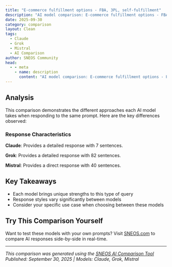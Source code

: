 ```yaml
---
title: "E-commerce fulfillment options - FBA, 3PL, self-fulfillment"
description: "AI model comparison: E-commerce fulfillment options - FBA, 3PL, self-fulfillment..."
date: 2025-09-30
category: comparison
layout: Clean
tags:
  - Claude
  - Grok
  - Mistral
  - AI Comparison
author: SNEOS Community
head:
  - - meta
    - name: description
      content: "AI model comparison: E-commerce fulfillment options - FBA, 3PL, self-fulfillment..."
---
```


<ChatComparison
  title="E-commerce fulfillment options - FBA, 3PL, self-fulfillment"
  prompt="E-commerce fulfillment options - FBA, 3PL, self-fulfillment"
  :responses='{
    "Claude": "# E-commerce Fulfillment Options: Complete Comparison\n\n## 1. Amazon FBA (Fulfillment by Amazon)\n\n### What it is:\nAmazon stores, picks, packs, and ships your products. They also handle customer service and returns for Amazon orders.\n\n### **Pros:**\n- **Prime eligibility** increases sales potential\n- Excellent **customer service** and return handling\n- **Scalable** without additional infrastructure\n- Access to Amazon\u0027s **global logistics network**\n- **Multi-channel fulfillment** available\n- Strong **delivery speed** and reliability\n\n### **Cons:**\n- **High fees** (storage, fulfillment, long-term storage)\n- **Limited control** over packaging and branding\n- **Strict requirements** and potential account suspension risks\n- **Seasonal storage limits** and restrictions\n- Less suitable for **large/heavy items**\n- Dependency on Amazon\u0027s ecosystem\n\n### **Best for:**\n- Small to medium businesses selling on Amazon\n- Products under 50 lbs\n- High-volume, fast-moving inventory\n- Businesses wanting hands-off fulfillment\n\n---\n\n## 2. Third-Party Logistics (3PL)\n\n### What it is:\nIndependent companies that provide warehousing, fulfillment, and shipping services for multiple sales channels.\n\n### **Pros:**\n- **Multi-channel fulfillment** (your website, marketplaces, retail)\n- **Flexible and customizable** services\n- **Scalable** without capital investment\n- **Geographic distribution** options\n- **Specialized expertise** in logistics\n- **Cost-effective** for growing businesses\n- Better **branding control**\n\n### **Cons:**\n- **Variable quality** between providers\n- **Less control** than self-fulfillment\n- **Integration complexity** with your systems\n- **Potential communication delays**\n- **Minimum volume requirements** may apply\n- **Switching costs** if you change providers\n\n### **Best for:**\n- Growing businesses ($1M\u002B revenue)\n- Multi-channel sellers\n- Companies wanting to focus on core business\n- Businesses with seasonal fluctuations\n- International expansion plans\n\n---\n\n## 3. Self-Fulfillment\n\n### What it is:\nYou handle all aspects of fulfillment in-house, including storage, picking, packing, and shipping.\n\n### **Pros:**\n- **Complete control** over the customer experience\n- **Lower per-unit costs** at scale\n- **Custom packaging** and branding opportunities\n- **Direct customer relationships**\n- **Flexibility** in processes and timing\n- **Quality control** over every shipment\n- No dependency on third parties\n\n### **Cons:**\n- **High startup costs** (warehouse, equipment, staff)\n- **Time-intensive** management requirements\n- **Scaling challenges** during peak periods\n- **Technology investment** needed\n- **Staffing complexity**\n- **No Prime eligibility** for Amazon sales\n\n### **Best for:**\n- Large businesses with consistent volume\n- Companies with unique packaging requirements\n- Businesses with local/regional focus\n- Products requiring special handling\n- Companies with sufficient capital and resources\n\n---\n\n## Cost Comparison Framework\n\n| Factor | FBA | 3PL | Self-Fulfillment |\n|--------|-----|-----|------------------|\n| **Startup Costs** | Low | Low | High |\n| **Monthly Costs** | Medium-High | Medium | Low-Medium |\n| **Scalability** | High | High | Limited |\n| **Control** | Low | Medium | High |\n\n---\n\n## Decision Matrix\n\n### Choose **FBA** if:\n- \u2705 70%\u002B sales are on Amazon\n- \u2705 Products are small/medium size\n- \u2705 You want hands-off operations\n- \u2705 Prime eligibility is crucial\n\n### Choose **3PL** if:\n- \u2705 Multi-channel selling strategy\n- \u2705 Growing business (100\u002B orders/day)\n- \u2705 Want to focus on marketing/product development\n- \u2705 Need geographic distribution\n\n### Choose **Self-Fulfillment** if:\n- \u2705 High order volumes (500\u002B daily)\n- \u2705 Unique packaging requirements\n- \u2705 Local/regional business model\n- \u2705 Have warehouse management expertise\n\n---\n\n## Hybrid Approaches\n\nMany successful businesses use **combinations**:\n- **FBA \u002B Self-fulfillment**: Amazon sales via FBA, direct sales self-fulfilled\n- **",
    "Grok": "When running an e-commerce business, choosing the right fulfillment option is crucial for managing inventory, shipping, and customer satisfaction. The three primary fulfillment methods are **FBA (Fulfillment by Amazon)**, **3PL (Third-Party Logistics)**, and **Self-Fulfillment**. Below is a detailed breakdown of each option to help you decide which suits your business best:\n\n---\n\n### 1. FBA (Fulfillment by Amazon)\n**Overview**: With FBA, Amazon handles storage, packing, shipping, and customer service (including returns) for your products. You send your inventory to Amazon\u2019s fulfillment centers, and they take care of the rest when a customer places an order.\n\n#### Pros:\n- **Prime Eligibility**: Products are eligible for Amazon Prime, offering fast, free shipping to millions of customers, which can boost sales.\n- **Scalability**: Amazon\u2019s infrastructure allows you to scale quickly without worrying about warehouse space or logistics.\n- **Hands-Off Approach**: Amazon manages picking, packing, shipping, and customer service, saving you time and effort.\n- **Global Reach**: Access to Amazon\u2019s international fulfillment network for cross-border sales.\n- **Trust and Reliability**: Customers trust Amazon\u2019s delivery and return processes, improving buyer confidence.\n\n#### Cons:\n- **Fees**: FBA fees include storage costs, fulfillment fees, and referral fees, which can eat into profit margins, especially for low-cost or heavy items.\n- **Limited Control**: Less control over branding, packaging, and customer experience (e.g., no custom inserts in most cases).\n- **Inventory Management**: Risk of overstocking or stockouts, plus long-term storage fees for slow-moving inventory.\n- **Amazon Dependency**: Over-reliance on Amazon\u2019s platform can be risky if policies change or your account faces issues.\n- **Restricted Products**: Some products (e.g., hazardous materials) cannot be fulfilled through FBA.\n\n#### Best For:\n- Sellers already on Amazon looking to leverage Prime benefits.\n- Businesses with high sales volume or seasonal spikes.\n- Small to medium-sized businesses without logistics infrastructure.\n\n#### Costs:\n- Storage fees (monthly, per cubic foot)\n- Fulfillment fees (per item, based on size/weight)\n- Referral fees (percentage of sale price)\n- Additional fees (long-term storage, labeling, etc.)\n\n---\n\n### 2. 3PL (Third-Party Logistics)\n**Overview**: A 3PL provider is an external company that manages warehousing, inventory, order fulfillment, and shipping on your behalf. Unlike FBA, 3PLs are not tied to a specific marketplace and can integrate with multiple sales channels.\n\n#### Pros:\n- **Flexibility**: Works across multiple platforms (e.g., Shopify, WooCommerce, Etsy) and not just Amazon.\n- **Customization**: More control over branding, packaging, and customer experience (e.g., custom boxes, inserts, or thank-you notes).\n- **Scalability**: 3PLs can handle growth without the need for you to manage logistics.\n- **Multi-Channel Support**: Centralized inventory management for orders from different marketplaces and your website.\n- **Specialized Services**: Some 3PLs offer value-added services like kitting, bundling, or subscription box fulfillment.\n\n#### Cons:\n- **Cost**: Fees for storage, picking/packing, and shipping can be higher than self-fulfillment, though often lower than FBA for non-Amazon sales.\n- **Research Required**: Not all 3PLs are equal; finding a reliable partner with good location coverage and technology can take time.\n- **Integration Complexity**: Setting up integrations with your e-commerce platform may require technical expertise.\n- **Less Visibility**: Unlike FBA, you may not get the same level of trust or shipping speed benefits (e.g., no Prime badge).\n\n#### Best For:\n- Businesses selling across multiple platforms (not just Amazon).\n- Sellers who want more control over branding and packaging.\n- Medium to large businesses with consistent order volume but without in-house logistics.\n\n#### Costs:\n- Storage fees (often per pallet or square foot)\n- Pick-and-pack fees (per order or item)\n- Shipping costs (varies by carrier and 3PL agreements)\n- Setup or integration fees (one-time or monthly)\n\n#### Popular 3PL Providers:\n- ShipBob\n- ShipStation\n- Red Stag Fulfillment\n- Deliverr\n- Rakuten Super Logistics\n\n---\n\n### 3. Self-Fulfillment\n**Overview**: Self-fulfillment means handling the entire order fulfillment process in-house. You manage inventory, packing, and shipping from your own location (e.g., home, office, or rented warehouse).\n\n#### Pros:\n- **Full Control**: Complete control over inventory, packaging, branding, and customer experience (e.g., personalized notes, custom packaging).\n- **Lower Costs (Initially)**: No third-party fees; you only pay for shipping and packaging materials.\n- **Direct Customer Relationship**: Direct interaction with customers during fulfillment allows for personalized experiences.\n- **Flexibility**: Easier to handle unique products or custom orders without restrictions from FBA or 3PLs.\n\n#### Cons:\n- **Time-Intensive**: Packing and shipping orders can be extremely time-consuming, especially as order volume grows.\n- **Scalability Issues**: Limited ability to scale without significant investment in space, staff, and systems.\n- **Shipping Costs**: Without bulk discounts or negotiated carrier rates (like FBA or 3PLs), shipping costs can be higher.\n- **Operational Complexity**: Managing inventory, warehouse space, and returns requires organization and resources.\n- **Customer Expectations**: Harder to compete with fast shipping options like Amazon Prime unless partnered with express carriers.\n\n#### Best For:\n- Small businesses or startups with low order volume.\n- Sellers with unique or customized products requiring a personal touch.\n- Businesses testing the market before committing to a 3PL or FBA.\n\n#### Costs:\n- Packaging materials (boxes, tape, labels, etc.)\n- Shipping costs (via USPS, FedEx, UPS, etc.)\n- Warehouse rent (if applicable)\n- Labor (your time or hired staff)\n\n---\n\n### Comparison Table\n\n| **Criteria**          | **FBA**                          | **3PL**                          | **Self-Fulfillment**            |\n|-----------------------|----------------------------------|----------------------------------|----------------------------------|\n| **Control Over Branding** | Low (limited customization)  | Moderate to High              | High (full customization)       |\n| **Scalability**       | High (Amazon infrastructure) | High (depends on provider)     | Low (limited by resources)      |\n| **Cost**              | High (fees for storage, shipping) | Medium to High (varies by provider) | Low initially (but labor-intensive) |\n| **Time Commitment**   | Low (hands-off)              | Low to Medium (some oversight) | High (hands-on)                 |\n| **Shipping Speed**    | Fast (Prime eligible)        | Medium to Fast (depends on 3PL)| Slow to Medium (depends on setup)|\n| **Platform Focus**    | Amazon-centric               | Multi-channel support          | Any platform                    |\n| **Best For**          | Amazon sellers, high volume  | Multi-platform sellers         | Startups, small volume, custom products |\n\n---\n\n### How to Choose the Right Option\n- **Order Volume**: Low volume (under 50 orders/month) often suits self-fulfillment. Medium to high volume benefits from FBA or 3PL.\n- **Sales Channels**: If you\u2019re primarily on Amazon, FBA is ideal. For multi-channel sales, consider a 3PL.\n- **Budget**: Self-fulfillment is cheapest upfront but time-intensive. FBA and 3PLs save time but come with recurring fees.\n- **Branding Needs**: If custom packaging or customer experience is critical, self-fulfillment or a 3PL is better than FBA.\n- **Product Type**: Unique, fragile, or restricted items may require self-fulfillment or a specialized 3PL over FBA.\n- **Growth Plans**: If you plan to scale quickly, FBA or a 3PL offers the infrastructure to handle growth.\n\n---\n\n### Hybrid Approach\nMany businesses use a combination of these methods to optimize costs and efficiency:\n- **FBA \u002B Self-Fulfillment**: Use FBA for Amazon orders to leverage Prime, and self-fulfill for other platforms to retain branding control.\n- **FBA \u002B 3PL**: Use FBA for Amazon sales and a 3PL for other channels to maintain flexibility.\n- **3PL \u002B Self-Fulfillment**: Use a 3PL for most orders but self-fulfill for custom or local orders to save on costs.\n\n---\n\n### Conclusion\n- **FBA** is ideal for Amazon-focused sellers who prioritize speed and scalability over branding control.\n- **3PL** suits multi-channel sellers who need flexibility and customization without managing logistics themselves.\n- **Self-Fulfillment** works best for small businesses or those with unique products who want maximum control and minimal upfront costs.\n\nEvaluate your business\u2019s current needs, sales volume, and long-term goals to choose the right fulfillment strategy\u2014or mix and match for the best results. If you\u2019re unsure, start small with self-fulfillment, then scale to a 3PL or FBA as your business grows.",
    "Mistral": "In the world of e-commerce, fulfillment options are crucial for ensuring that products reach customers efficiently and effectively. Here are three common fulfillment options:\n\n### 1. Fulfillment by Amazon (FBA)\n**Overview:**\nFBA is a service provided by Amazon where sellers send their products to Amazon\u0027s fulfillment centers. Amazon then handles storage, packaging, shipping, and customer service for those products.\n\n**Pros:**\n- **Prime Eligibility:** Products are eligible for Amazon Prime, which can significantly increase sales.\n- **Customer Trust:** Leveraging Amazon\u0027s brand and customer service can build trust with buyers.\n- **Scalability:** Amazon\u0027s vast infrastructure can handle large volumes of orders.\n- **International Reach:** Easier access to international markets through Amazon\u0027s global network.\n\n**Cons:**\n- **Fees:** FBA charges can be high, including storage fees, fulfillment fees, and long-term storage fees.\n- **Control:** Less control over the fulfillment process and customer experience.\n- **Returns:** Handling returns can be more complex and costly.\n\n### 2. Third-Party Logistics (3PL)\n**Overview:**\n3PL providers offer logistics services such as warehousing, inventory management, order fulfillment, and shipping. They can be a good option for businesses that want to outsource their fulfillment but maintain more control than with FBA.\n\n**Pros:**\n- **Customization:** More flexibility in customizing the fulfillment process to meet specific business needs.\n- **Cost-Effective:** Can be more cost-effective than FBA for certain product types or order volumes.\n- **Scalability:** Ability to scale operations as the business grows.\n- **Customer Service:** Often provide better customer service and more personalized support.\n\n**Cons:**\n- **Costs:** Can still be expensive, especially for smaller businesses.\n- **Complexity:** Requires more management and coordination compared to FBA.\n- **Quality Control:** Variability in service quality depending on the 3PL provider.\n\n### 3. Self-Fulfillment\n**Overview:**\nSelf-fulfillment involves handling all aspects of the fulfillment process in-house, including storage, packaging, shipping, and customer service.\n\n**Pros:**\n- **Control:** Complete control over the fulfillment process and customer experience.\n- **Cost Savings:** Potential cost savings, especially for smaller businesses or those with unique products.\n- **Flexibility:** Ability to quickly adapt to changes in demand or product offerings.\n\n**Cons:**\n- **Time-Consuming:** Requires significant time and resources to manage.\n- **Scalability:** Difficult to scale as the business grows.\n- **Infrastructure:** Need for storage space, equipment, and staff.\n- **Customer Service:** Requires a dedicated team to handle customer inquiries and returns.\n\n### Choosing the Right Option\nThe best fulfillment option depends on various factors, including:\n- **Business Size:** Smaller businesses might find self-fulfillment more manageable, while larger businesses might benefit from FBA or 3PL.\n- **Product Type:** Certain products might be better suited for FBA due to Amazon\u0027s reach and customer trust.\n- **Budget:** Consider the costs associated with each option and how they fit into your budget.\n- **Customer Expectations:** Understand your customers\u0027 expectations for delivery times and service quality.\n- **Growth Plans:** Think about your future growth plans and how each fulfillment option can support or hinder growth.\n\n### Hybrid Models\nSome businesses use a hybrid model, combining elements of FBA, 3PL, and self-fulfillment to optimize their operations. For example, they might use FBA for best-selling items and self-fulfillment for slower-moving or custom products.\n\n### Conclusion\nEach fulfillment option has its own set of advantages and disadvantages. It\u0027s essential to evaluate your business needs, resources, and goals to determine the best fit. Consider consulting with logistics experts or conducting a trial period with different options to see what works best for your e-commerce business."
  }'
  published-date="22:46"
/>

## Analysis

This comparison demonstrates the different approaches each AI model takes when responding to the same prompt. Here are the key differences observed:

### Response Characteristics

**Claude**: Provides a detailed response with 7 sentences. 

**Grok**: Provides a detailed response with 82 sentences. 

**Mistral**: Provides a direct response with 40 sentences. 

## Key Takeaways

- Each model brings unique strengths to this type of query
- Response styles vary significantly between models
- Consider your specific use case when choosing between these models

## Try This Comparison Yourself

Want to test these models with your own prompts? Visit [SNEOS.com](https://sneos.com) to compare AI responses side-by-side in real-time.

---

*This comparison was generated using the [SNEOS AI Comparison Tool](https://sneos.com)*
*Published: September 30, 2025 | Models: Claude, Grok, Mistral*
